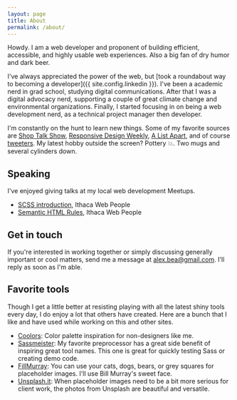 ```yaml
---
layout: page
title: About
permalink: /about/
---
```


Howdy. I am a web developer and proponent of building efficient, accessible, and highly usable web experiences. Also a big fan of dry humor and dark beer.

I've always appreciated the power of the web, but [took a roundabout way to becoming a developer]({{ site.config.linkedin }}). I've been a academic nerd in grad school, studying digital communications. After that I was a digital advocacy nerd, supporting a couple of great climate change and environmental organizations. Finally, I started focusing in on being a web development nerd, as a technical project manager then developer.

I'm constantly on the hunt to learn new things. Some of my favorite sources are [Shop Talk Show](http://shoptalkshow.com/), [Responsive Design Weekly](https://responsivedesign.is/), [A List Apart](https://alistapart.com/), and of course [tweeters](https://twitter.com/alexbea/lists/web-development). My latest hobby outside the screen? Pottery 💥. Two mugs and several cylinders down.

## Speaking

I've enjoyed giving talks at my local web development Meetups.

- [SCSS introduction](http://alexbea.com/2016/06/09/sass-talk.html), Ithaca Web People
- [Semantic HTML Rules](http://alexbea.com/2016/02/15/semantic-html5-talk.html), Ithaca Web People

## Get in touch

If you're interested in working together or simply discussing generally important or cool matters, send me a message at [alex.bea@gmail.com](mailto:alex.bea@gmail.com). I'll reply as soon as I'm able.


## Favorite tools

Though I get a little better at resisting playing with all the latest shiny tools every day, I do enjoy a lot that others have created. Here are a bunch that I like and have used while working on this and other sites.

- [Coolors](http://coolors.co/app/): Color palette inspiration for non-designers like me.
- [Sassmeister](http://www.sassmeister.com/): My favorite preprocessor has a great side benefit of inspiring great tool names. This one is great for quickly testing Sass or creating demo code.
- [FillMurray](http://www.fillmurray.com/): You can use your cats, dogs, bears, or grey squares for placeholder images. I'll use Bill Murray's sweet face.
- [Unsplash.it](https://unsplash.it/): When placeholder images need to be a bit more serious for client work, the photos from Unsplash are beautiful and versatile.
